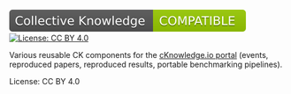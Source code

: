 [![compatibility](https://github.com/ctuning/ck-guide-images/blob/master/ck-compatible.svg)](https://github.com/ctuning/ck)
[![License: CC BY 4.0](https://img.shields.io/badge/License-CC%20BY%204.0-lightgrey.svg)](http://creativecommons.org/licenses/by/4.0/)

Various reusable CK components for the [cKnowledge.io portal](https://cKnowledge.io) (events, reproduced papers, reproduced results, portable benchmarking pipelines).

License: CC BY 4.0
